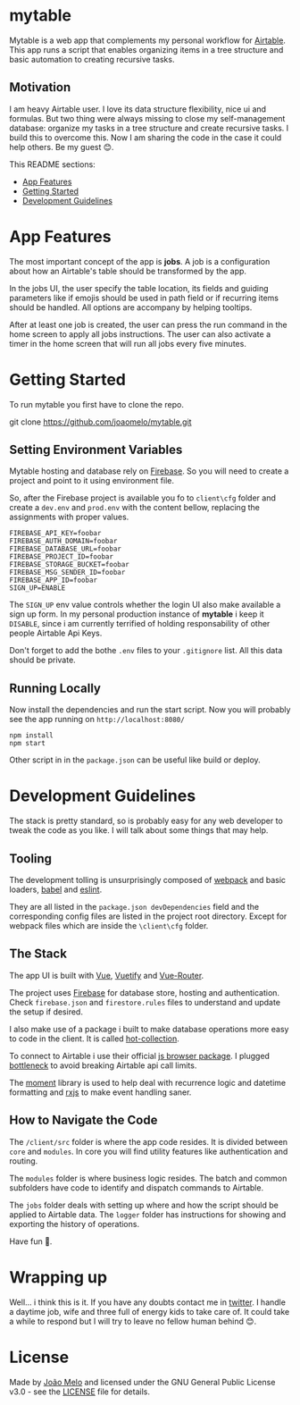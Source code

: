 # mytable

Mytable is a web app that complements my personal workflow for [Airtable](https://www.airtable.com). This app runs a script that enables organizing items in a tree structure and basic automation to creating recursive tasks.

## Motivation

I am heavy Airtable user. I love its data structure flexibility, nice ui and formulas. But two thing were always missing to close my self-management database: organize my tasks in a tree structure and create recursive tasks. I build this to overcome this. Now I am sharing the code in the case it could help others. Be my guest 😊. 

This README sections:

- [App Features](#app-features)
- [Getting Started](#getting-started)
- [Development Guidelines](#development-guidelines)

# App Features

The most important concept of the app is **jobs**. A job is a configuration about how an Airtable's table should be transformed by the app.

In the jobs UI, the user specify the table location, its fields and guiding parameters like if emojis should be used in path field or if recurring items should be handled. All options are accompany by helping tooltips.

After at least one job is created, the user can press the run command in the home screen to apply all jobs instructions. The user can also activate a timer in the home screen that will run all jobs every five minutes.

# Getting Started

To run mytable you first have to clone the repo.

  git clone https://github.com/joaomelo/mytable.git

## Setting Environment Variables

Mytable hosting and database rely on [Firebase](https://firebase.google.com/). So you will need to create a project and point to it using environment file.

So, after the Firebase project is available you fo to `client\cfg` folder and create a `dev.env` and `prod.env` with the content bellow, replacing the assignments with proper values.

    FIREBASE_API_KEY=foobar
    FIREBASE_AUTH_DOMAIN=foobar
    FIREBASE_DATABASE_URL=foobar
    FIREBASE_PROJECT_ID=foobar
    FIREBASE_STORAGE_BUCKET=foobar
    FIREBASE_MSG_SENDER_ID=foobar
    FIREBASE_APP_ID=foobar
    SIGN_UP=ENABLE

The `SIGN_UP` env value controls whether the login UI also make available a sign up form. In my personal production instance of **mytable** i keep it `DISABLE`, since i am currently terrified of holding responsability of other people Airtable Api Keys.

Don't forget to add the bothe `.env` files to your `.gitignore` list. All this data should be private.

## Running Locally 

Now install the dependencies and run the start script. Now you will probably see the app running on `http://localhost:8080/`

    npm install
    npm start

Other script in in the `package.json` can be useful like build or deploy.

# Development Guidelines

The stack is pretty standard, so is probably easy for any web developer to tweak the code as you like. I will talk about some things that may help.

## Tooling

The development tolling is unsurprisingly composed of [webpack](https://webpack.js.org/) and basic loaders, [babel](https://babeljs.io/) and [eslint](https://eslint.org/). 

They are all listed in the `package.json devDependencies` field and the corresponding config files are listed in the project root directory. Except for webpack files which are inside the `\client\cfg` folder.

## The Stack

The app UI is built with [Vue](https://vuejs.org/), [Vuetify](https://vuetifyjs.com/) and [Vue-Router](https://router.vuejs.org/).

The project uses [Firebase](https://firebase.google.com/) for database store, hosting and authentication. Check `firebase.json` and `firestore.rules` files to understand and update the setup if desired.

I also make use of a package i built to make database operations more easy to code in the client. It is called [hot-collection](https://www.npmjs.com/package/@joaomelo/hot-collection).

To connect to Airtable i use their official [js browser package](https://github.com/Airtable/airtable.js). I plugged [bottleneck](https://www.npmjs.com/package/bottleneck) to avoid breaking Airtable api call limits.

The [moment](https://www.npmjs.com/package/moment) library is used to help deal with recurrence logic and datetime formatting and [rxjs](https://www.npmjs.com/package/rxjs) to make event handling saner.

## How to Navigate the Code

The `/client/src` folder is where the app code resides. It is divided between `core` and `modules`. In core you will find utility features like authentication and routing.

The `modules` folder is where business logic resides. The batch and common subfolders have code to identify and dispatch commands to Airtable.

The `jobs` folder deals with setting up where and how the script should be applied to Airtable data. The `logger` folder has instructions for showing and exporting the history of operations. 

Have fun 🎉.

# Wrapping up

Well... i think this is it. If you have any doubts contact me in [twitter](https://twitter.com/joaomeloplus). I handle a daytime job, wife and three full of energy kids to take care of. It could take a while to respond but I will try to leave no fellow human behind 😊.

# License

Made by [João Melo](https://twitter.com/joaomeloplus) and licensed under the GNU General Public License v3.0 - see the [LICENSE](LICENSE) file for details.
